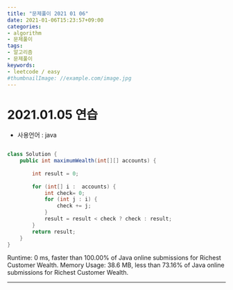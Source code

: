 ```yaml
---
title: "문제풀이 2021 01 06"
date: 2021-01-06T15:23:57+09:00
categories:
- algorithm
- 문제풀이
tags:
- 알고리즘
- 문제풀이
keywords:
- leetcode / easy
#thumbnailImage: //example.com/image.jpg
---
```


<!--more-->
# 2021.01.05 연습

- 사용언어 : java

```java

class Solution {
    public int maximumWealth(int[][] accounts) {
        
        int result = 0;
        
        for (int[] i :  accounts) {
            int check= 0;
            for (int j : i) {
                check += j;
            }
            result = result < check ? check : result;
        }
        return result;
    }
}

```

Runtime: 0 ms, faster than 100.00% of Java online submissions for Richest Customer Wealth.
Memory Usage: 38.6 MB, less than 73.16% of Java online submissions for Richest Customer Wealth.

-----